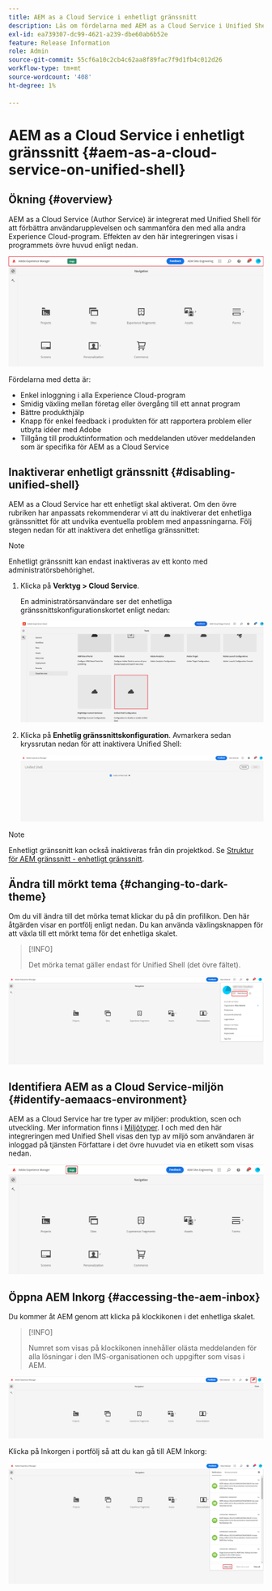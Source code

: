 ```yaml
---
title: AEM as a Cloud Service i enhetligt gränssnitt
description: Läs om fördelarna med AEM as a Cloud Service i Unified Shell
exl-id: ea739307-dc99-4621-a239-dbe60ab6b52e
feature: Release Information
role: Admin
source-git-commit: 55cf6a10c2cb4c62aa8f89fac7f9d1fb4c012d26
workflow-type: tm+mt
source-wordcount: '408'
ht-degree: 1%

---
```


# AEM as a Cloud Service i enhetligt gränssnitt {#aem-as-a-cloud-service-on-unified-shell}

## Ökning {#overview}

AEM as a Cloud Service (Author Service) är integrerat med Unified Shell för att förbättra användarupplevelsen och sammanföra den med alla andra Experience Cloud-program. Effekten av den här integreringen visas i programmets övre huvud enligt nedan.

![bild](/help/overview/assets/unifiedshell_header.png)

Fördelarna med detta är:

* Enkel inloggning i alla Experience Cloud-program
* Smidig växling mellan företag eller övergång till ett annat program
* Bättre produkthjälp
* Knapp för enkel feedback i produkten för att rapportera problem eller utbyta idéer med Adobe
* Tillgång till produktinformation och meddelanden utöver meddelanden som är specifika för AEM as a Cloud Service

## Inaktiverar enhetligt gränssnitt {#disabling-unified-shell}

AEM as a Cloud Service har ett enhetligt skal aktiverat. Om den övre rubriken har anpassats rekommenderar vi att du inaktiverar det enhetliga gränssnittet för att undvika eventuella problem med anpassningarna. Följ stegen nedan för att inaktivera det enhetliga gränssnittet:

>[!NOTE]
>Enhetligt gränssnitt kan endast inaktiveras av ett konto med administratörsbehörighet.

1. Klicka på **Verktyg > Cloud Service**.

   En administratörsanvändare ser det enhetliga gränssnittskonfigurationskortet enligt nedan:

   ![bild](/help/overview/assets/unifiedshell2.png)

1. Klicka på **Enhetlig gränssnittskonfiguration**. Avmarkera sedan kryssrutan nedan för att inaktivera Unified Shell:

   ![bild](/help/overview/assets/unifiedshell3.png)

>[!NOTE]
>
>Enhetligt gränssnitt kan också inaktiveras från din projektkod. Se [Struktur för AEM gränssnitt - enhetligt gränssnitt](/help/implementing/developing/introduction/ui-structure.md#unified-shell).

## Ändra till mörkt tema {#changing-to-dark-theme}

Om du vill ändra till det mörka temat klickar du på din profilikon. Den här åtgärden visar en portfölj enligt nedan. Du kan använda växlingsknappen för att växla till ett mörkt tema för det enhetliga skalet.

>[!INFO]
>
>Det mörka temat gäller endast för Unified Shell (det övre fältet).

![bild](/help/overview/assets/unifiedshell4.png)

## Identifiera AEM as a Cloud Service-miljön {#identify-aemaacs-environment}

AEM as a Cloud Service har tre typer av miljöer: produktion, scen och utveckling. Mer information finns i [Miljötyper](https://experienceleague.adobe.com/docs/experience-manager-cloud-service/content/implementing/using-cloud-manager/manage-environments.html?lang=sv-SE). I och med den här integreringen med Unified Shell visas den typ av miljö som användaren är inloggad på tjänsten Författare i det övre huvudet via en etikett som visas nedan.

![bild](/help/overview/assets/unifiedshell_header_label.png)

## Öppna AEM Inkorg {#accessing-the-aem-inbox}

Du kommer åt AEM genom att klicka på klockikonen i det enhetliga skalet.

>[!INFO]
>
> Numret som visas på klockikonen innehåller olästa meddelanden för alla lösningar i den IMS-organisationen och uppgifter som visas i AEM.

![bild](/help/overview/assets/unifiedshell5.png)

Klicka på Inkorgen i portfölj så att du kan gå till AEM Inkorg:

![bild](/help/overview/assets/unifiedshell6.png)


